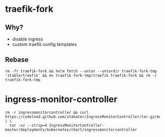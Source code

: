 #  traefik-fork
## Why?
- disable ingress
- custom traefik config templates
## Rebase
```
rm -fr traefik-fork && helm fetch --untar --untardir traefik-fork-tmp 'stable/traefik' && mv traefik-fork-tmp/traefik traefik-fork && rm -r traefik-fork-tmp
```

# ingress-monitor-controller
```
rm -r ingressmonitorcontroller && curl https://codeload.github.com/stakater/IngressMonitorController/tar.gz/master | \
  tar -xz --strip=4 IngressMonitorController-master/deployments/kubernetes/chart/ingressmonitorcontroller
```

